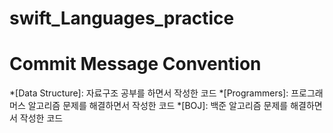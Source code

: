 # swift_Languages_practice
# Commit Message Convention
*[Data Structure]: 자료구조 공부를 하면서 작성한 코드
*[Programmers]: 프로그래머스 알고리즘 문제를 해결하면서 작성한 코드
*[BOJ]: 백준 알고리즘 문제를 해결하면서 작성한 코드
